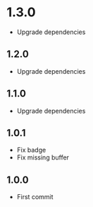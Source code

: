 # 1.3.0
+ Upgrade dependencies

## 1.2.0
+ Upgrade dependencies

## 1.1.0
+ Upgrade dependencies

## 1.0.1
+ Fix badge
+ Fix missing buffer

## 1.0.0
+ First commit